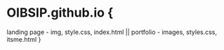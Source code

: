 # OIBSIP.github.io {  
landing page - img, style.css, index.html ||
portfolio - images, styles.css, itsme.html  }
